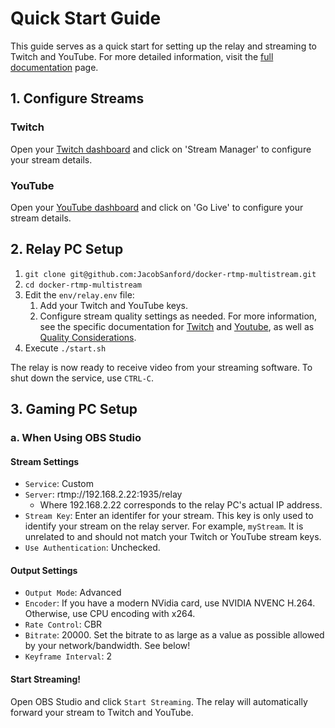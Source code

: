 # Quick Start Guide
This guide serves as a quick start for setting up the relay and streaming to Twitch and YouTube. For more detailed information, visit the [full documentation](README.md) page.

## 1. Configure Streams
### Twitch
Open your [Twitch dashboard](https://dashboard.twitch.tv) and click on 'Stream Manager' to configure your stream details.

### YouTube
Open your [YouTube dashboard](https://studio.youtube.com) and click on 'Go Live' to configure your stream details.

## 2. Relay PC Setup
1. ```git clone git@github.com:JacobSanford/docker-rtmp-multistream.git```
2. ```cd docker-rtmp-multistream```
3. Edit the `env/relay.env` file:
   1. Add your Twitch and YouTube keys.
   2. Configure stream quality settings as needed. For more information, see the specific documentation for [Twitch](services/twitch.md) and [Youtube](services/youtube.md), as well as [Quality Considerations](quality.md).
4. Execute ```./start.sh```

The relay is now ready to receive video from your streaming software. To shut down the service, use `CTRL-C`.

## 3. Gaming PC Setup
### a. When Using OBS Studio
#### Stream Settings
* ```Service```: Custom
* ```Server```: rtmp://192.168.2.22:1935/relay
  * Where 192.168.2.22 corresponds to the relay PC's actual IP address.
* ```Stream Key```: Enter an identifer for your stream. This key is only used to identify your stream on the relay server. For example, `myStream`. It is unrelated to and should not match your Twitch or YouTube stream keys.
* ```Use Authentication```: Unchecked.

#### Output Settings
* ```Output Mode```: Advanced
* ```Encoder```: If you have a modern NVidia card, use NVIDIA NVENC H.264. Otherwise, use CPU encoding with x264.
* ```Rate Control```: CBR
* ```Bitrate```: 20000. Set the bitrate to as large as a value as possible allowed by your network/bandwidth. See below!
* ```Keyframe Interval```: 2

#### Start Streaming!
Open OBS Studio and click `Start Streaming`. The relay will automatically forward your stream to Twitch and YouTube.
